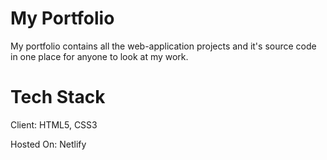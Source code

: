 # My Portfolio

My portfolio contains all the web-application projects and it's source code in one place for anyone to look at my work.
# Tech Stack

Client: HTML5, CSS3

Hosted On: Netlify
